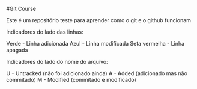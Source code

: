 #Git Course

Este é um repositório teste para aprender como o git e o github funcionam

Indicadores do lado das linhas:

Verde - Linha adicionada
Azul - Linha modificada
Seta vermelha - Linha apagada

Indicadores do lado do nome do arquivo:

U - Untracked (não foi adicionado ainda)
A - Added (adicionado mas não commitado)
M - Modified (commitado e modificado)